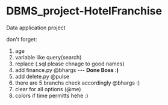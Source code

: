 # DBMS_project-HotelFranchise
Data application project

don't forget:
1. age
2. variable like query(search)
3. replace (.sql please chnage to good names)
4. add finance.py @bhargs  --- **Done Boss :)**
5. add delete.py @pulse
6. there are 5 branchs check accordingly @bhargs :)
7. clear for all options (@me)
8. colors if time permitts hehe :)
